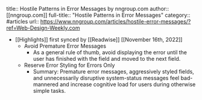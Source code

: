 title:: Hostile Patterns in Error Messages by nngroup.com
author:: [[nngroup.com]]
full-title:: "Hostile Patterns in Error Messages"
category:: #articles
url:: https://www.nngroup.com/articles/hostile-error-messages/?ref=Web-Design-Weekly.com

- [[Highlights]] first synced by [[Readwise]] [[November 16th, 2022]]
	- Avoid Premature Error Messages
		- As a general rule of thumb, avoid displaying the error until the user has finished with the field and moved to the next field.
	- Reserve Error Styling for Errors Only
		- Summary: Premature error messages, aggressively styled fields, and unnecessarily disruptive system-status messages feel bad-mannered and increase cognitive load for users during otherwise simple tasks.